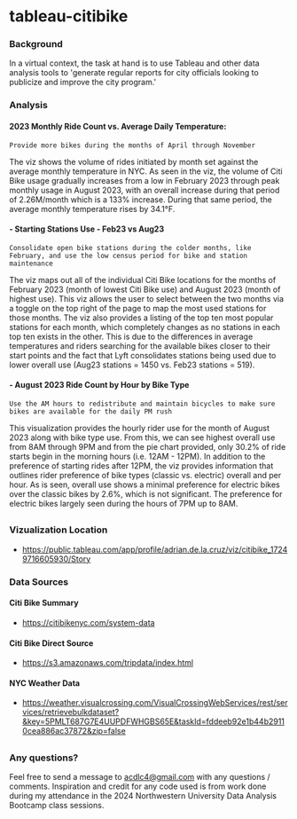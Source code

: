 # tableau-citibike

### Background
In a virtual context, the task at hand is to use Tableau and other data analysis tools to 'generate regular reports for city officials looking to publicize and improve the city program.'

### Analysis
#### 2023 Monthly Ride Count vs. Average Daily Temperature:
    Provide more bikes during the months of April through November
The viz shows the volume of rides initiated by month set against the average monthly temperature in NYC.  As seen in the viz, the volume of Citi Bike usage gradually increases from a low in February 2023 through peak monthly usage in August 2023, with an overall increase during that period of 2.26M/month which is a 133% increase.  During that same period, the average monthly temperature rises by 34.1°F.

#### - Starting Stations Use - Feb23 vs Aug23
    Consolidate open bike stations during the colder months, like February, and use the low census period for bike and station maintenance

The viz maps out all of the individual Citi Bike locations for the months of February 2023 (month of lowest Citi Bike use) and August 2023 (month of highest use).  This viz allows the user to select between the two months via a toggle on the top right of the page to map the most used stations for those months.  The viz also provides a listing of the top ten most popular stations for each month, which completely changes as no stations in each top ten exists in the other.  This is due to the differences in average temperatures and riders searching for the available bikes closer to their start points and the fact that Lyft consolidates stations being used due to lower overall use (Aug23 stations = 1450 vs. Feb23 stations = 519).

#### - August 2023 Ride Count by Hour by Bike Type
    Use the AM hours to redistribute and maintain bicycles to make sure bikes are available for the daily PM rush
This visualization provides the hourly rider use for the month of August 2023 along with bike type use.  From this, we can see highest overall use from 8AM through 9PM and from the pie chart provided, only 30.2% of ride starts begin in the morning hours (i.e. 12AM - 12PM).  In addition to the preference of starting rides after 12PM, the viz provides information that outlines rider preference of bike types (classic vs. electric) overall and per hour.  As is seen, overall use shows a minimal preference for electric bikes over the classic bikes by 2.6%, which is not significant.  The preference for electric bikes largely seen during the hours of 7PM up to 8AM.

##
### Vizualization Location
- https://public.tableau.com/app/profile/adrian.de.la.cruz/viz/citibike_17249716605930/Story

### Data Sources
#### Citi Bike Summary
- https://citibikenyc.com/system-data

#### Citi Bike Direct Source
- https://s3.amazonaws.com/tripdata/index.html

#### NYC Weather Data
- https://weather.visualcrossing.com/VisualCrossingWebServices/rest/services/retrievebulkdataset?&key=5PMLT687G7E4UUPDFWHGBS65E&taskId=fddeeb92e1b44b29110cea886ac37872&zip=false

##
### Any questions?

Feel free to send a message to acdlc4@gmail.com with any questions / comments. Inspiration and credit for any code used is from work done during my attendance in the 2024 Northwestern University Data Analysis Bootcamp class sessions.
